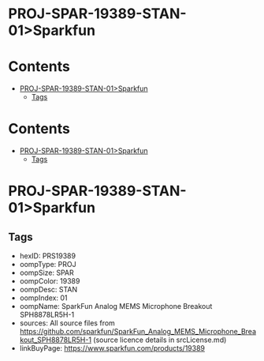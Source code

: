 
PROJ-SPAR-19389-STAN-01>Sparkfun
================================

Contents
========

* [PROJ-SPAR-19389-STAN-01>Sparkfun](#proj-spar-19389-stan-01sparkfun)
	* [Tags](#tags)

Contents
========

* [PROJ-SPAR-19389-STAN-01>Sparkfun](#proj-spar-19389-stan-01sparkfun)
	* [Tags](#tags)

# PROJ-SPAR-19389-STAN-01>Sparkfun

## Tags

- hexID: PRS19389
- oompType: PROJ
- oompSize: SPAR
- oompColor: 19389
- oompDesc: STAN
- oompIndex: 01
- oompName: SparkFun Analog MEMS Microphone Breakout SPH8878LR5H-1
- sources: All source files from https://github.com/sparkfun/SparkFun_Analog_MEMS_Microphone_Breakout_SPH8878LR5H-1 (source licence details in srcLicense.md)
- linkBuyPage: https://www.sparkfun.com/products/19389
